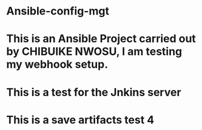 # Ansible-config-mgt

# This is an Ansible Project carried out by CHIBUIKE NWOSU, I am testing my webhook setup.

# This is a test for the Jnkins server

# This is a save artifacts test 4




